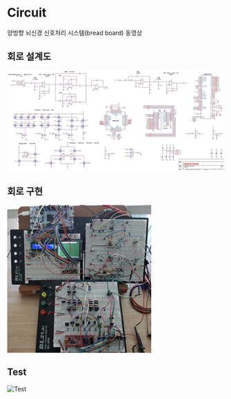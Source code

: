 # Circuit
양방향 뇌신경 신호처리 시스템(bread board) 동영상


## 회로 설계도
![Circuit Design](./Whole_System_Design.png "회로설계도")

## 회로 구현
![Circuit](./Whole_System_Circuit.png "회로")

## Test
![Test](./Test.png "회로")
